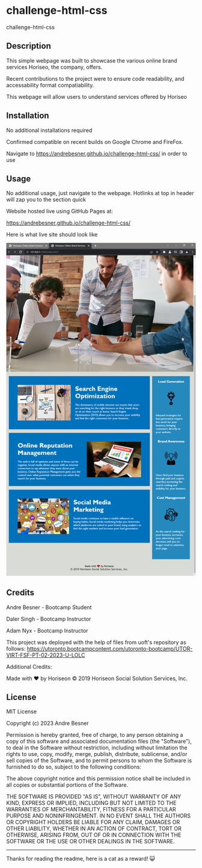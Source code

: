 # challenge-html-css
challenge-html-css

## Description

This simple webpage was built to showcase the various online brand services Horiseo, the company, offers. 

Recent contributions to the project were to ensure code readability, and accessability format compatiability.

This webpage will allow users to understand services offered by Horiseo


## Installation

No additional installations required

Confirmed compatible on recent builds on Google Chrome and FireFox.

Navigate to https://andrebesner.github.io/challenge-html-css/ in order to use

## Usage

No additional usage, just navigate to the webpage. Hotlinks at top in header will zap you to the section quick

Website hosted live using GitHub Pages at:

https://andrebesner.github.io/challenge-html-css/

Here is what live site should look like

![image of working site](./assets/images/Site%20ScreenShot.PNG)


## Credits

Andre Besner - Bootcamp Student

Daler Singh - Bootcamp Instructor

Adam Nyx - Bootcamp Instructor

This project was deployed with the help of files from uoft's repository as follows:
https://utoronto.bootcampcontent.com/utoronto-bootcamp/UTOR-VIRT-FSF-PT-02-2023-U-LOLC

Additional Credits:

Made with ❤️️ by Horiseon
© 2019 Horiseon Social Solution Services, Inc.

## License

MIT License

Copyright (c) 2023 Andre Besner

Permission is hereby granted, free of charge, to any person obtaining a copy
of this software and associated documentation files (the "Software"), to deal
in the Software without restriction, including without limitation the rights
to use, copy, modify, merge, publish, distribute, sublicense, and/or sell
copies of the Software, and to permit persons to whom the Software is
furnished to do so, subject to the following conditions:

The above copyright notice and this permission notice shall be included in all
copies or substantial portions of the Software.

THE SOFTWARE IS PROVIDED "AS IS", WITHOUT WARRANTY OF ANY KIND, EXPRESS OR
IMPLIED, INCLUDING BUT NOT LIMITED TO THE WARRANTIES OF MERCHANTABILITY,
FITNESS FOR A PARTICULAR PURPOSE AND NONINFRINGEMENT. IN NO EVENT SHALL THE
AUTHORS OR COPYRIGHT HOLDERS BE LIABLE FOR ANY CLAIM, DAMAGES OR OTHER
LIABILITY, WHETHER IN AN ACTION OF CONTRACT, TORT OR OTHERWISE, ARISING FROM,
OUT OF OR IN CONNECTION WITH THE SOFTWARE OR THE USE OR OTHER DEALINGS IN THE
SOFTWARE.

---



















Thanks for reading the readme, here is a cat as a reward!
😺